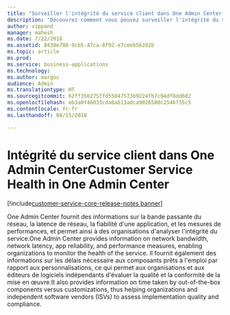```yaml
---
title: "Surveiller l'intégrité du service client dans One Admin Center dans Dynamics 365 for Customer Service"
description: "Découvrez comment vous pouvez surveiller l'intégrité du service client dans One Admin Center dans Dynamics 365 for Customer Service"
author: vippand
manager: mahesh
ms.date: 7/22/2018
ms.assetid: 8438e788-9cb5-47ca-8f92-e7ceeb56202b
ms.topic: article
ms.prod: 
ms.service: business-applications
ms.technology: 
ms.author: margoc
audience: Admin
ms.translationtype: HT
ms.sourcegitcommit: 62ff356275ffd55047573b9224fb7c94df8dd602
ms.openlocfilehash: eb3a0f46033cda0a613adca9026580c2546735c5
ms.contentlocale: fr-fr
ms.lasthandoff: 08/15/2018

---
```

#  <a name="customer-service-health-in-one-admin-center"></a><span data-ttu-id="9f620-103">Intégrité du service client dans One Admin Center</span><span class="sxs-lookup"><span data-stu-id="9f620-103">Customer Service Health in One Admin Center</span></span>    

[!include[customer-service-core-release-notes banner](../../includes/customer-service-core-release-notes.md)]




<span data-ttu-id="9f620-104">One Admin Center fournit des informations sur la bande passante du réseau, la latence de réseau, la fiabilité d'une application, et les mesures de performances, et permet ainsi à des organisations d'analyser l'intégrité du service.</span><span class="sxs-lookup"><span data-stu-id="9f620-104">One Admin Center provides information on network bandwidth, network latency, app reliability, and performance measures, enabling organizations to monitor the health of the service.</span></span> <span data-ttu-id="9f620-105">Il fournit également des informations sur les délais nécessaire aux composants prêts à l'emploi par rapport aux personnalisations, ce qui permet aux organisations et aux éditeurs de logiciels indépendants d'évaluer la qualité et la conformité de la mise en œuvre.</span><span class="sxs-lookup"><span data-stu-id="9f620-105">It also provides information on time taken by out-of-the-box components versus customizations, thus helping organizations and independent software vendors (ISVs) to assess implementation quality and compliance.</span></span>  

